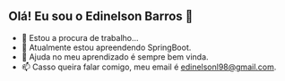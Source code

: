 ## Olá! Eu sou o Edinelson Barros 👋


- 🔭 Estou a procura de trabalho...
- 🌱 Atualmente estou apreendendo SpringBoot.
- 👥 Ajuda no meu aprendizado é sempre bem vinda.
- 📫 Casso queira falar comigo, meu email é edinelsonl98@gmail.com.



